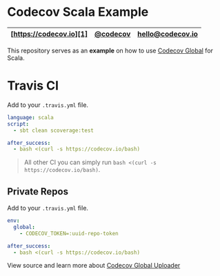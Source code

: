 Codecov Scala Example
=====================

| [https://codecov.io][1] | [@codecov][2] | [hello@codecov.io][3] |
| ----------------------- | ------------- | --------------------- |

This repository serves as an **example** on how to use [Codecov Global][4] for Scala.

# Travis CI

Add to your `.travis.yml` file.
```yml
language: scala
script:
  - sbt clean scoverage:test

after_success:
  - bash <(curl -s https://codecov.io/bash)
```

> All other CI you can simply run `bash <(curl -s https://codecov.io/bash)`.

## Private Repos

Add to your `.travis.yml` file.
```yml
env:
  global:
    - CODECOV_TOKEN=:uuid-repo-token

after_success:
  - bash <(curl -s https://codecov.io/bash)
```

View source and learn more about [Codecov Global Uploader][4]

[1]: https://codecov.io/
[2]: https://twitter.com/codecov
[3]: mailto:hello@codecov.io
[4]: https://github.com/codecov/codecov-bash

